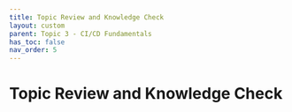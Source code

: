 ```yaml
---
title: Topic Review and Knowledge Check
layout: custom
parent: Topic 3 - CI/CD Fundamentals
has_toc: false
nav_order: 5
---
```


#  Topic Review and Knowledge Check
